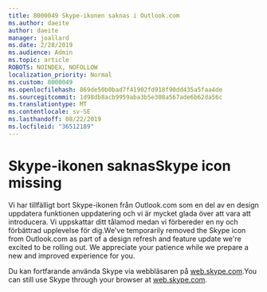 ```yaml
---
title: 8000049 Skype-ikonen saknas i Outlook.com
ms.author: daeite
author: daeite
manager: joallard
ms.date: 2/28/2019
ms.audience: Admin
ms.topic: article
ROBOTS: NOINDEX, NOFOLLOW
localization_priority: Normal
ms.custom: 8000049
ms.openlocfilehash: 869de50b0bad7f41902fd918f90dd435a5faa4de
ms.sourcegitcommit: 1d98db8acb9959aba3b5e308a567ade6b62da56c
ms.translationtype: MT
ms.contentlocale: sv-SE
ms.lasthandoff: 08/22/2019
ms.locfileid: "36512189"
---
```

# <a name="skype-icon-missing"></a><span data-ttu-id="66e24-102">Skype-ikonen saknas</span><span class="sxs-lookup"><span data-stu-id="66e24-102">Skype icon missing</span></span>

<span data-ttu-id="66e24-103">Vi har tillfälligt bort Skype-ikonen från Outlook.com som en del av en design uppdatera funktionen uppdatering och vi är mycket glada över att vara att introducera. Vi uppskattar ditt tålamod medan vi förbereder en ny och förbättrad upplevelse för dig.</span><span class="sxs-lookup"><span data-stu-id="66e24-103">We've temporarily removed the Skype icon from Outlook.com as part of a design refresh and feature update we're excited to be rolling out. We appreciate your patience while we prepare a new and improved experience for you.</span></span>

<span data-ttu-id="66e24-104">Du kan fortfarande använda Skype via webbläsaren på [web.skype.com](https://web.skype.com).</span><span class="sxs-lookup"><span data-stu-id="66e24-104">You can still use Skype through your browser at [web.skype.com](https://web.skype.com).</span></span>